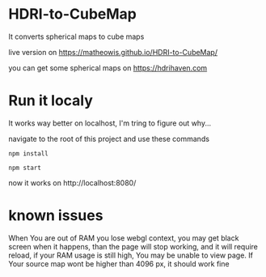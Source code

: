 # HDRI-to-CubeMap

It converts spherical maps to cube maps

live version on https://matheowis.github.io/HDRI-to-CubeMap/

you can get some spherical maps on https://hdrihaven.com

# Run it localy
It works way better on localhost, I'm tring to figure out why...

navigate to the root of this project and use these commands

```npm install```

```npm start```

now it works on http://localhost:8080/

# known issues

When You are out of RAM you lose webgl context, you may get black screen when it happens, than the page will stop working, and it will require reload, if your RAM usage is still high, You may be unable to view page. If Your source map wont be higher than 4096 px, it should work fine
